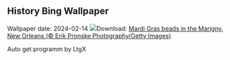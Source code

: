 ## History Bing Wallpaper
Wallpaper date: 2024-02-14
![](https://www.bing.com/th?id=OHR.MarignyBeads_EN-CA1889405550_UHD.jpg&w=1000)Download: [Mardi Gras beads in the Marigny, New Orleans (© Erik Pronske Photography/Getty Images)](https://www.bing.com/th?id=OHR.MarignyBeads_EN-CA1889405550_UHD.jpg)

Auto get programm by LtgX
